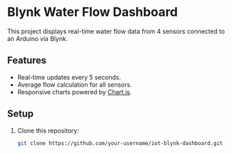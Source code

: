# Blynk Water Flow Dashboard

This project displays real-time water flow data from 4 sensors connected to an Arduino via Blynk.

## Features
- Real-time updates every 5 seconds.
- Average flow calculation for all sensors.
- Responsive charts powered by [Chart.js](https://www.chartjs.org/).

## Setup
1. Clone this repository:
   ```bash
   git clone https://github.com/your-username/iot-blynk-dashboard.git
